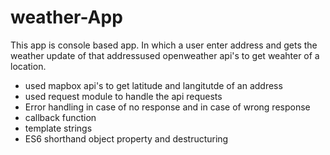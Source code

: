 
<h1>weather-App</h1> 

<p>This app is console based app. In which a user enter address and gets the weather update of that addressused openweather api's to get weahter of a location.</p>
<ul>
<li>used mapbox api's to get latitude and langitutde of an address</li>
<li>used request module to handle the api requests</li>
<li>Error handling in case of no response and in case of wrong response</li>
<li>callback function</li>
<li>template strings</li>
<li>ES6 shorthand object property and destructuring</li>
<ul>
